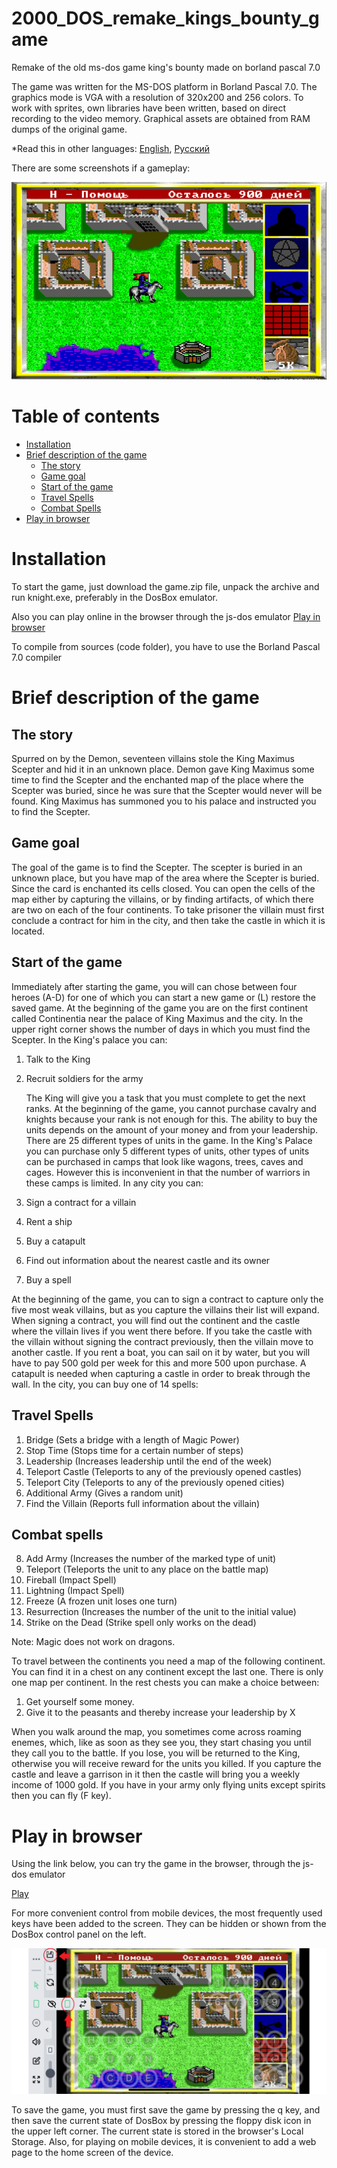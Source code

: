 # 2000_DOS_remake_kings_bounty_game
Remake of the old ms-dos game king's bounty made on borland pascal 7.0

The game was written for the MS-DOS platform in Borland Pascal 7.0. The graphics mode is VGA with a resolution of 320x200 and 256 colors. To work with sprites, own libraries have been written, based on direct recording to the video memory. Graphical assets are obtained from RAM dumps of the original game.


*Read this in other languages: [English](README.md), [Русский](README.ru.md)

There are some screenshots if a gameplay:

![Screenshots of a gameplay](screenshots.gif)

# Table of contents
- [Installation](#Installation)
- [Brief description of the game](#Brief-description-of-the-game)
    - [The story](#The-story)
    - [Game goal](#Game-goal)
    - [Start of the game](#Start-of-the-game)
    - [Travel Spells](#Travel-Spells)
    - [Combat Spells](#Combat-Spells)
- [Play in browser](#Play-in-browser)

# Installation

To start the game, just download the game.zip file, unpack the archive and run knight.exe, preferably in the DosBox emulator.

Also you can play online in the browser through the js-dos emulator [Play in browser](#Play-in-browser)

To compile from sources (code folder), you have to use the Borland Pascal 7.0 compiler

# Brief description of the game

## The story

Spurred on by the Demon, seventeen villains stole the King Maximus Scepter and hid it in an unknown place. Demon gave
King Maximus some time to find the Scepter and the enchanted map of the place where the Scepter was buried, since he was sure that the Scepter would never
will be found. King Maximus has summoned you to his palace and instructed you to find the Scepter.

## Game goal

The goal of the game is to find the Scepter. The scepter is buried in an unknown place, but you have
map of the area where the Scepter is buried. Since the card is enchanted its cells
closed. You can open the cells of the map either by capturing the villains, or by finding
artifacts, of which there are two on each of the four continents. To take prisoner
the villain must first conclude a contract for him in the city, and then take the castle
in which it is located.

## Start of the game

Immediately after starting the game, you will can chose between four heroes (A-D) for
one of which you can start a new game or (L) restore the saved game. At the beginning of the game you are on the first continent called
Continentia near the palace of King Maximus and the city. In the upper right corner
shows the number of days in which you must find the Scepter. In the King's palace you can:

1) Talk to the King
2) Recruit soldiers for the army

    The King will give you a task that you must complete to get the next
ranks. At the beginning of the game, you cannot purchase cavalry and knights because
your rank is not enough for this. The ability to buy the units depends
on the amount of your money and from your leadership. There are 25 different types of units in the game. In the King's Palace you can
purchase only 5 different types of units, other types of units can be purchased
in camps that look like wagons, trees, caves and cages. However
this is inconvenient in that the number of warriors in these camps is limited.
In any city you can:

1) Sign a contract for a villain
2) Rent a ship
3) Buy a catapult
4) Find out information about the nearest castle and its owner
5) Buy a spell

At the beginning of the game, you can to sign a contract to capture only the five most
weak villains, but as you capture the villains their list
will expand. When signing a contract, you will find out the continent and the castle where
the villain lives if you went there before. If you take the castle with the villain without signing the contract previously, then the villain
move to another castle. If you rent a boat, you can sail on it by water, but you will have to pay 500 gold per week for this and more
500 upon purchase. A catapult is needed when capturing a castle in order to break through the wall. In the city, you can buy one of 14 spells:

## Travel Spells

  1) Bridge (Sets a bridge with a length of Magic Power)
  2) Stop Time (Stops time for a certain number of steps)
  3) Leadership (Increases leadership until the end of the week)
  4) Teleport Castle (Teleports to any of the previously opened castles)
  5) Teleport City (Teleports to any of the previously opened cities)
  6) Additional Army (Gives a random unit)
  7) Find the Villain (Reports full information about the villain)

## Combat spells

  8) Add Army (Increases the number of the marked type of unit)
  9) Teleport (Teleports the unit to any place on the battle map)
10) Fireball (Impact Spell)
11) Lightning (Impact Spell)
12) Freeze (A frozen unit loses one turn)
13) Resurrection (Increases the number of the unit to the initial value)
14) Strike on the Dead (Strike spell only works on the dead)

Note: Magic does not work on dragons.

To travel between the continents you need a map of the following
continent. You can find it in a chest on any continent except the last one.
There is only one map per continent. In the rest chests you can make a choice between:

   1) Get yourself some money.
   2) Give it to the peasants and thereby increase your leadership by X

When you walk around the map, you sometimes come across roaming enemes, which, like
as soon as they see you, they start chasing you until they call you to
the battle. If you lose, you will be returned to the King, otherwise you will receive
reward for the units you killed. If you capture the castle and leave a garrison in it
then the castle will bring you a weekly income of 1000 gold. If you have in your army only flying units except spirits then you can fly (F key).

# Play in browser

Using the link below, you can try the game in the browser, through the js-dos emulator

[Play](https://andrey-andrianov.github.io/sites/jsdos/knight.html)

For more convenient control from mobile devices, the most frequently used keys have been added to the screen. They can be hidden or shown from the DosBox control panel on the left.

![Mobile controls](mobile_controls.png)

To save the game, you must first save the game by pressing the q key, and then save the current state of DosBox by pressing the floppy disk icon in the upper left corner. The current state is stored in the browser's Local Storage. Also, for playing on mobile devices, it is convenient to add a web page to the home screen of the device.
